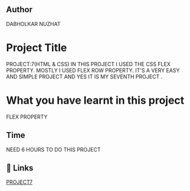  ## Author 
 DABHOLKAR NUZHAT 
 
# Project Title
PROJECT:7(HTML & CSS)
IN THIS PROJECT I USED THE CSS FLEX PROPERTY.
MOSTLY I USED FLEX ROW  PROPERTY. IT'S A VERY EASY AND SIMPLE PROJECT AND YES IT IS MY SEVENTH PROJECT .



 # What you have learnt in this project
FLEX PROPERTY 

## Time
 NEED 6 HOURS TO DO THIS PROJECT

## 🔗 Links
[PROJECT7 ](https://project7a.netlify.app/)
